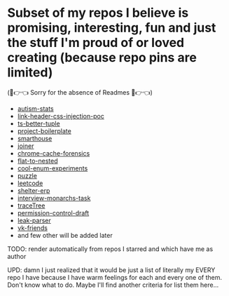 # Subset of my repos I believe is promising, interesting, fun and just the stuff I'm proud of or loved creating  (because repo pins are limited)

(🥺👉👈 Sorry for the absence of Readmes 🥺👉👈)

- [autism-stats](https://github.com/nikelborm/autism-stats)
- [link-header-css-injection-poc](https://github.com/nikelborm/link-header-css-injection-poc)
- [ts-better-tuple](https://github.com/nikelborm/ts-better-tuple)
- [project-boilerplate](https://github.com/nikelborm/project-boilerplate)
- [smarthouse](https://github.com/nikelborm/smarthouse)
- [joiner](https://github.com/nikelborm/joiner)
- [chrome-cache-forensics](https://github.com/nikelborm/chrome-cache-forensics)
- [flat-to-nested](https://github.com/nikelborm/flat-to-nested)
- [cool-enum-experiments](https://github.com/nikelborm/cool-enum-experiments)
- [puzzle](https://github.com/nikelborm/puzzle)
- [leetcode](https://github.com/nikelborm/leetcode)
- [shelter-erp](https://github.com/nikelborm/shelter-erp)
- [interview-monarchs-task](https://github.com/nikelborm/interview-monarchs-task)
- [traceTree](https://github.com/nikelborm/traceTree)
- [permission-control-draft](https://github.com/nikelborm/permission-control-draft)
- [leak-parser](https://github.com/nikelborm/leak-parser)
- [vk-friends](https://github.com/nikelborm/vk-friends)
- and few other will be added later

TODO: render automatically from repos I starred and which have me as author

UPD: damn I just realized that it would be just a list of literally my EVERY repo I have because I have warm feelings for each and every one of them. Don't know what to do. Maybe I'll find another criteria for list them here...
